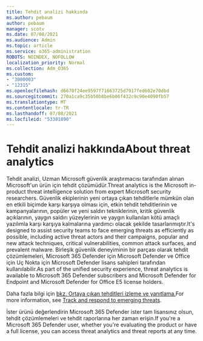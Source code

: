 ```yaml
---
title: Tehdit analizi hakkında
ms.author: pebaum
author: pebaum
manager: scotv
ms.date: 07/08/2021
ms.audience: Admin
ms.topic: article
ms.service: o365-administration
ROBOTS: NOINDEX, NOFOLLOW
localization_priority: Normal
ms.collection: Adm_O365
ms.custom:
- "3000003"
- "12315"
ms.openlocfilehash: d6670f24ee9597f71663725d7917fed602e70dbd
ms.sourcegitcommit: 270a1ca9c35b50b8be6b06f432c9c90e4090fb57
ms.translationtype: MT
ms.contentlocale: tr-TR
ms.lasthandoff: 07/08/2021
ms.locfileid: "53381890"
---
```

# <a name="about-threat-analytics"></a><span data-ttu-id="ce925-102">Tehdit analizi hakkında</span><span class="sxs-lookup"><span data-stu-id="ce925-102">About threat analytics</span></span>

<span data-ttu-id="ce925-103">Tehdit analizi, Uzman Microsoft güvenlik araştırmacısı tarafından alınan Microsoft'un ürün için tehdit çözümüdür.</span><span class="sxs-lookup"><span data-stu-id="ce925-103">Threat analytics is the Microsoft in-product threat intelligence solution from expert Microsoft security researchers.</span></span> <span data-ttu-id="ce925-104">Güvenlik ekiplerinin yeni ortaya çıkan tehditlerle mümkün olan en etkili biçimde karşı karşıya olması için, etkin tehdit tehditlerinin ve kampanyalarının, popüler ve yeni saldırı tekniklerinin, kritik güvenlik açıklarının, yaygın saldırı yüzeylerinin ve yaygın kullanılan kötü amaçlı yazılımla karşı karşıya kalmalarına yardımcı olacak şekilde tasarlanmıştır.</span><span class="sxs-lookup"><span data-stu-id="ce925-104">It's designed to assist security teams to face emerging threats as efficiently as possible, including active threat actors and their campaigns, popular and new attack techniques, critical vulnerabilities, common attack surfaces, and prevalent malware.</span></span> <span data-ttu-id="ce925-105">Birleşik güvenlik deneyiminin bir parçası olarak tehdit çözümlemeleri, Microsoft 365 Defender için Microsoft Defender ve Office için Uç Nokta için Microsoft Defender lisans sahipleri tarafından kullanılabilir.</span><span class="sxs-lookup"><span data-stu-id="ce925-105">As part of the unified security experience, threat analytics is available to Microsoft 365 Defender subscribers and Microsoft Defender for Endpoint and Microsoft Defender for Office E5 license holders.</span></span> 

<span data-ttu-id="ce925-106">Daha fazla bilgi için [bkz. Ortaya çıkan tehditleri izleme ve yanıtlama.](/microsoft-365/security/defender/threat-analytics)</span><span class="sxs-lookup"><span data-stu-id="ce925-106">For more information, see [Track and respond to emerging threats](/microsoft-365/security/defender/threat-analytics).</span></span>

<span data-ttu-id="ce925-107">İster ürünü değerlendirin Microsoft 365 Defender ister tam lisansınız olsun, tehdit çözümlemeleri ve tehdit raporlarına her zaman erişin.</span><span class="sxs-lookup"><span data-stu-id="ce925-107">If you're a Microsoft 365 Defender user, whether you're evaluating the product or have a full license, you can access threat analytics and threat reports at any time.</span></span> 